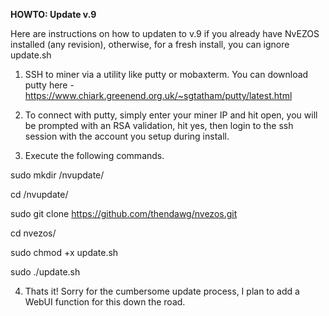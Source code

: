 **HOWTO: Update v.9**

Here are instructions on how to updaten to v.9 if you already have NvEZOS installed (any revision), otherwise, for a fresh install, you can ignore update.sh

1. SSH to miner via a utility like putty or mobaxterm. You can download putty here - https://www.chiark.greenend.org.uk/~sgtatham/putty/latest.html

2. To connect with putty, simply enter your miner IP and hit open, you will be prompted with an RSA validation, hit yes, then login to the ssh session with the account you setup during install.

3. Execute the following commands.

sudo mkdir /nvupdate/

cd /nvupdate/

sudo git clone https://github.com/thendawg/nvezos.git

cd nvezos/

sudo chmod +x update.sh

sudo ./update.sh

4. Thats it! Sorry for the cumbersome update process, I plan to add a WebUI function for this down the road.

